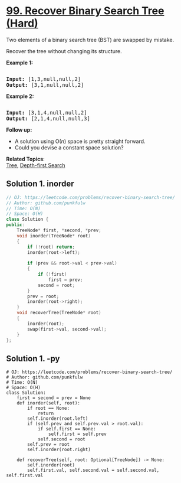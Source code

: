 # [99. Recover Binary Search Tree (Hard)](https://leetcode.com/problems/recover-binary-search-tree/)

<p>Two elements of a binary search tree (BST) are swapped by mistake.</p>

<p>Recover the tree without changing its structure.</p>

<p><strong>Example 1:</strong></p>
<img alt="" src="https://assets.leetcode.com/uploads/2020/10/28/recover1.jpg">
<pre><strong>Input:</strong> [1,3,null,null,2]
<strong>Output:</strong> [3,1,null,null,2]
</pre>

<p><strong>Example 2:</strong></p>
<img alt="" src="https://assets.leetcode.com/uploads/2020/10/28/recover2.jpg">
<pre><strong>Input:</strong> [3,1,4,null,null,2]
<strong>Output:</strong> [2,1,4,null,null,3]
</pre>

<p><strong>Follow up:</strong></p>

<ul>
	<li>A solution using O(<em>n</em>) space is pretty straight forward.</li>
	<li>Could you devise a constant space solution?</li>
</ul>


**Related Topics**:  
[Tree](https://leetcode.com/tag/tree/), [Depth-first Search](https://leetcode.com/tag/depth-first-search/)

## Solution 1. inorder


```cpp
// OJ: https://leetcode.com/problems/recover-binary-search-tree/
// Author: github.com/punkfulw
// Time: O(N)
// Space: O(H)
class Solution {
public:
    TreeNode* first, *second, *prev;
    void inorder(TreeNode* root)
    {
        if (!root) return;
        inorder(root->left);
      
        if (prev && root->val < prev->val)
        {
            if (!first)
                first = prev;
            second = root;
        }
        prev = root;
        inorder(root->right);
    }
    void recoverTree(TreeNode* root) 
    {
        inorder(root);
        swap(first->val, second->val);
    }
};
```

## Solution 1. -py


```python3
# OJ: https://leetcode.com/problems/recover-binary-search-tree/
# Author: github.com/punkfulw
# Time: O(N)
# Space: O(H)
class Solution:
    first = second = prev = None
    def inorder(self, root):
        if root == None:
            return 
        self.inorder(root.left)
        if (self.prev and self.prev.val > root.val):
            if self.first == None:
                self.first = self.prev
            self.second = root
        self.prev = root
        self.inorder(root.right)
        
    def recoverTree(self, root: Optional[TreeNode]) -> None:
        self.inorder(root)
        self.first.val, self.second.val = self.second.val, self.first.val 
        
```
